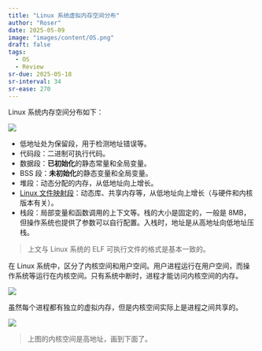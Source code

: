 ```yaml
---
title: "Linux 系统虚拟内存空间分布"
author: "Roser"
date: 2025-05-09
image: "images/content/OS.png"
draft: false
tags:
  - OS
  - Review
sr-due: 2025-05-18
sr-interval: 34
sr-ease: 270
---
```

Linux 系统内存空间分布如下：

![](images/Linux内存空间分布.webp)

- 低地址处为保留段，用于检测地址错误等。
- 代码段：二进制可执行代码。
- 数据段：**已初始化**的静态常量和全局变量。
- BSS 段：**未初始化**的静态变量和全局变量。
- 堆段：动态分配的内存，从低地址向上增长。
- [Linux 文件映射段](../Linux-文件映射段)：动态库、共享内存等，从低地址向上增长（与硬件和内核版本有关）。
- 栈段：局部变量和函数调用的上下文等。栈的大小是固定的，一般是 8MB，但操作系统也提供了参数可以自行配置。入栈时，地址是从高地址向低地址压栈。

> 上文与 Linux 系统的 ELF 可执行文件的格式是基本一致的。

在 Linux 系统中，区分了内核空间和用户空间。用户进程运行在用户空间，而操作系统等运行在内核空间。只有系统中断时，进程才能访问内核空间的内存。

![](images/Linux不同系统空间分布.webp)

虽然每个进程都有独立的虚拟内存，但是内核空间实际上是进程之间共享的。

![](images/Linux内核空间共享.webp)

> 上图的内核空间是高地址，画到下面了。